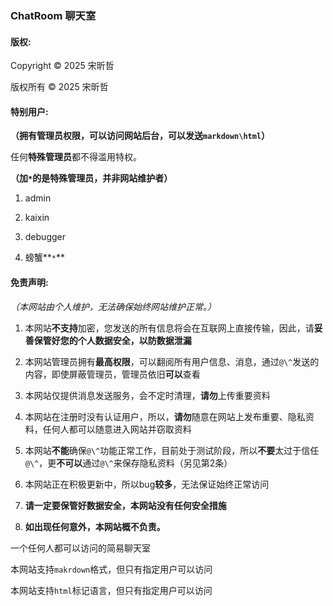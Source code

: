 ### ChatRoom 聊天室


#### 版权:

Copyright © 2025 宋昕哲

版权所有 © 2025 宋昕哲


#### 特别用户:
**（拥有管理员权限，可以访问网站后台，可以发送`markdown\html`）**

任何**特殊管理员**都不得滥用特权。

**（加`*`的是特殊管理员，并非网站维护者）**

1. admin

2. kaixin

3. debugger

4. 螃蟹**`*`**


#### 免责声明:

*（本网站由个人维护，无法确保始终网站维护正常。）*

1. 本网站**不支持**加密，您发送的所有信息将会在互联网上直接传输，因此，请**妥善保管好您的个人数据安全，以防数据泄漏**

2. 本网站管理员拥有**最高权限**，可以翻阅所有用户信息、消息，通过`@\^`发送的内容，即使屏蔽管理员，管理员依旧**可以**查看

3. 本网站仅提供消息发送服务，会不定时清理，**请勿**上传重要资料

4. 本网站在注册时没有认证用户，所以，**请勿**随意在网站上发布重要、隐私资料，任何人都可以随意进入网站并窃取资料

5. 本网站**不能**确保`@\^`功能正常工作，目前处于测试阶段，所以**不要**太过于信任`@\^`，更**不可以**通过`@\^`来保存隐私资料（另见第2条）

6. 本网站正在积极更新中，所以bug**较多**，无法保证始终正常访问

7. **请一定要保管好数据安全，本网站没有任何安全措施**

8. **如出现任何意外，本网站概不负责。**


一个任何人都可以访问的简易聊天室

本网站支持`makrdown`格式，但只有指定用户可以访问

本网站支持`html`标记语言，但只有指定用户可以访问
